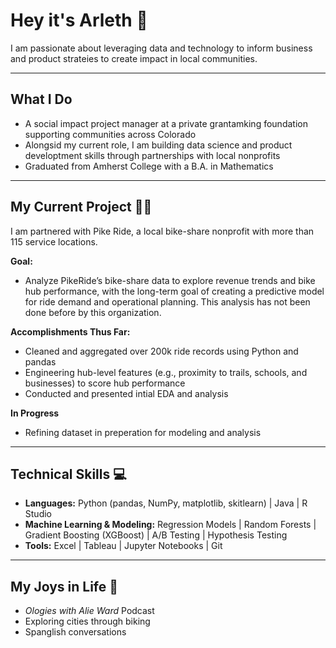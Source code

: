 # Hey it's Arleth 🤙
I am passionate about leveraging data and technology to inform business and product strateies to create impact in local communities.

---
## What I Do
- A social impact project manager at a private grantamking foundation supporting communities across Colorado
- Alongsid my current role, I am building data science and product developtment skills through partnerships with local nonprofits
- Graduated from Amherst College with a B.A. in Mathematics
  
---
## My Current Project 🚵‍♀️
I am partnered with Pike Ride, a local bike-share nonprofit with more than 115 service locations.

**Goal:** 
- Analyze PikeRide’s bike-share data to explore revenue trends and bike hub performance, with the long-term goal of creating a predictive model for ride demand and operational planning. This analysis has not been done before by this organization.  

**Accomplishments Thus Far:**  
- Cleaned and aggregated over 200k ride records using Python and pandas  
- Engineering hub-level features (e.g., proximity to trails, schools, and businesses) to score hub performance  
- Conducted and presented intial EDA and analysis 

**In Progress** 
- Refining dataset in preperation for modeling and analysis

---
## Technical Skills  💻 
- **Languages:** Python (pandas, NumPy, matplotlib, skitlearn) |  Java | R Studio
- **Machine Learning & Modeling:** Regression Models | Random Forests |  Gradient Boosting (XGBoost) | A/B Testing | Hypothesis Testing
- **Tools:** Excel | Tableau | Jupyter Notebooks | Git

---  
## My Joys in Life 🌱
- *Ologies with Alie Ward* Podcast
- Exploring cities through biking
- Spanglish conversations


<!--
**ArlethRodriguesz/ArlethRodriguesz** is a ✨ _special_ ✨ repository because its `README.md` (this file) appears on your GitHub profile.

Here are some ideas to get you started:

- 🔭 I’m currently working on ...
- 🌱 I’m currently learning ...
- 👯 I’m looking to collaborate on ...
- 🤔 I’m looking for help with ...
- 💬 Ask me about ...
- 📫 How to reach me: ...
- ⚡ Fun fact: ...
-->
